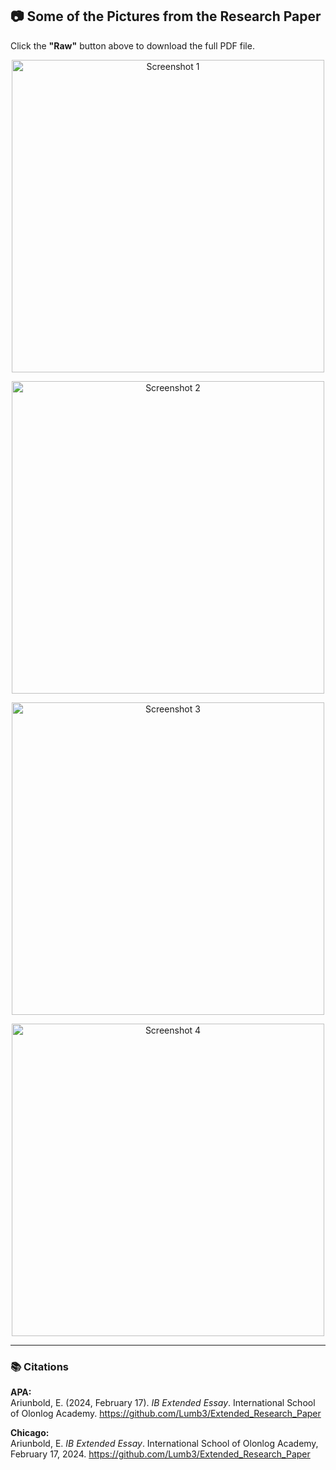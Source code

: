 ## 📷 Some of the Pictures from the Research Paper  

Click the **"Raw"** button above to download the full PDF file.

<p align="center">
  <img src="https://github.com/user-attachments/assets/e584acf4-db20-4e37-9e2f-c82086c9c1f3" width="500" alt="Screenshot 1" />
</p>
<p align="center">
  <img src="https://github.com/user-attachments/assets/fdff8e70-74c2-40c2-9e2e-5e7a26135e77" width="500" alt="Screenshot 2" />
</p>
<p align="center">
  <img src="https://github.com/user-attachments/assets/d864ca25-aaa4-4853-a739-ab0f0a8d71ec" width="500" alt="Screenshot 3" />
</p>
<p align="center">
  <img src="https://github.com/user-attachments/assets/c664ee15-9a29-4d82-b92b-b74497001f72" width="500" alt="Screenshot 4" />
</p>

---

### 📚 Citations

**APA:**  
Ariunbold, E. (2024, February 17). *IB Extended Essay*. International School of Olonlog Academy. https://github.com/Lumb3/Extended_Research_Paper 

**Chicago:**  
Ariunbold, E. *IB Extended Essay*. International School of Olonlog Academy, February 17, 2024. https://github.com/Lumb3/Extended_Research_Paper

